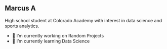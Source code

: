 ## Marcus A

High school student at Colorado Academy with interest in data science and sports analytics.

- 🔭 I’m currently working on Random Projects
- 🌱 I’m currently learning Data Science 


<!--
**MarcusA27/marcusa27** is a ✨ _special_ ✨ repository because its `README.md` (this file) appears on your GitHub profile.

Here are some ideas to get you started:

- 🔭 I’m currently working on ...
- 📫 How to reach me: Email
- 🌱 I’m currently learning ...
- 👯 I’m looking to collaborate on ...
- 🤔 I’m looking for help with ...
- 💬 Ask me about ...
- 📫 How to reach me: ...
- 😄 Pronouns: ...
- ⚡ Fun fact: ...
-->

